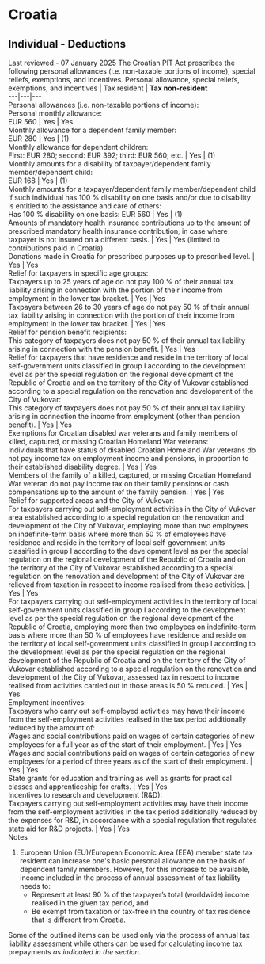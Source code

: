 # Croatia
## Individual - Deductions
Last reviewed - 07 January 2025
The Croatian PIT Act prescribes the following personal allowances (i.e. non-taxable portions of income), special reliefs, exemptions, and incentives.
Personal allowance, special reliefs, exemptions, and incentives | Tax resident | **Tax non-resident**  
---|---|---  
Personal allowances (i.e. non-taxable portions of income):  
Personal monthly allowance:  
EUR 560 | Yes | Yes  
Monthly allowance for a dependent family member:  
EUR 280 | Yes | (1)  
Monthly allowance for dependent children:  
First: EUR 280; second: EUR 392; third: EUR 560; etc. | Yes | (1)  
Monthly amounts for a disability of taxpayer/dependent family member/dependent child:  
EUR 168 | Yes | (1)  
Monthly amounts for a taxpayer/dependent family member/dependent child if such individual has 100 % disability on one basis and/or due to disability is entitled to the assistance and care of others:  
Has 100 % disability on one basis: EUR 560 | Yes | (1)  
Amounts of mandatory health insurance contributions up to the amount of prescribed mandatory health insurance contribution, in case where taxpayer is not insured on a different basis. | Yes | Yes (limited to contributions paid in Croatia)  
Donations made in Croatia for prescribed purposes up to prescribed level. | Yes | Yes  
Relief for taxpayers in specific age groups:  
Taxpayers up to 25 years of age do not pay 100 % of their annual tax liability arising in connection with the portion of their income from employment in the lower tax bracket. | Yes | Yes  
Taxpayers between 26 to 30 years of age do not pay 50 % of their annual tax liability arising in connection with the portion of their income from employment in the lower tax bracket. | Yes | Yes  
Relief for pension benefit recipients:  
This category of taxpayers does not pay 50 % of their annual tax liability arising in connection with the pension benefit. | Yes | Yes  
Relief for taxpayers that have residence and reside in the territory of local self-government units classified in group I according to the development level as per the special regulation on the regional development of the Republic of Croatia and on the territory of the City of Vukovar established according to a special regulation on the renovation and development of the City of Vukovar:  
This category of taxpayers does not pay 50 % of their annual tax liability arising in connection the income from employment (other than pension benefit). | Yes | Yes  
Exemptions for Croatian disabled war veterans and family members of killed, captured, or missing Croatian Homeland War veterans:  
Individuals that have status of disabled Croatian Homeland War veterans do not pay income tax on employment income and pensions, in proportion to their established disability degree. | Yes | Yes  
Members of the family of a killed, captured, or missing Croatian Homeland War veteran do not pay income tax on their family pensions or cash compensations up to the amount of the family pension. | Yes | Yes  
Relief for supported areas and the City of Vukovar:  
For taxpayers carrying out self-employment activities in the City of Vukovar area established according to a special regulation on the renovation and development of the City of Vukovar, employing more than two employees on indefinite-term basis where more than 50 % of employees have residence and reside in the territory of local self-government units classified in group I according to the development level as per the special regulation on the regional development of the Republic of Croatia and on the territory of the City of Vukovar established according to a special regulation on the renovation and development of the City of Vukovar are relieved from taxation in respect to income realised from these activities. | Yes | Yes  
For taxpayers carrying out self-employment activities in the territory of local self-government units classified in group I according to the development level as per the special regulation on the regional development of the Republic of Croatia, employing more than two employees on indefinite-term basis where more than 50 % of employees have residence and reside on the territory of local self-government units classified in group I according to the development level as per the special regulation on the regional development of the Republic of Croatia and on the territory of the City of Vukovar established according to a special regulation on the renovation and development of the City of Vukovar, assessed tax in respect to income realised from activities carried out in those areas is 50 % reduced. | Yes | Yes  
Employment incentives:  
Taxpayers who carry out self-employed activities may have their income from the self-employment activities realised in the tax period additionally reduced by the amount of:  
Wages and social contributions paid on wages of certain categories of new employees for a full year as of the start of their employment. | Yes | Yes  
Wages and social contributions paid on wages of certain categories of new employees for a period of three years as of the start of their employment. | Yes | Yes  
State grants for education and training as well as grants for practical classes and apprenticeship for crafts. | Yes | Yes  
Incentives to research and development (R&D):  
Taxpayers carrying out self-employment activities may have their income from the self-employment activities in the tax period additionally reduced by the expenses for R&D, in accordance with a special regulation that regulates state aid for R&D projects. | Yes | Yes  
Notes
  1. European Union (EU)/European Economic Area (EEA) member state tax resident can increase one's basic personal allowance on the basis of dependent family members. However, for this increase to be available, income included in the process of annual assessment of tax liability needs to:
     * Represent at least 90 % of the taxpayer’s total (worldwide) income realised in the given tax period, and
     * Be exempt from taxation or tax-free in the country of tax residence that is different from Croatia.


Some of the outlined items can be used only via the process of annual tax liability assessment while others can be used for calculating income tax prepayments _as indicated in the_ _section_.
